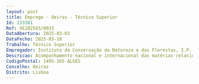 ```yaml
--- 
layout: post
title: Emprego - Oeiras - Técnico Superior
Id: 133381
Ref: OE202503/0033
DataAbertura: 2025-03-03
DataFecho: 2025-03-18
Trabalho: Técnico Superior
Empregador: Instituto da Conservação da Natureza e das Florestas, I.P.
Descricao: Acompanhamento nacional e internacional das matérias relacionadas com os materiais florestais de reprodução incluindo o desempenho das competências do ICNF enquanto organismo oficial de controlo de produção e comercialização de MFR, que importa assegurar, no sentido de continuar a garantir que estes cumpram os padrões de qualidade exigidos tanto no mercado interno quanto no externo, contribuindo também eles para a sustentabilidade e rastreabilidade das florestas, que são essenciais para a preservação do meio ambiente e a promoção do desenvolvimento sustentável.
CodigoPostal: 1495-165 ALGÉS
Concelho: Oeiras
Distrito: Lisboa
--- 
```

